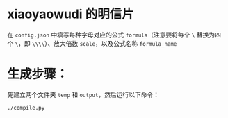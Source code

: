 # xiaoyaowudi 的明信片

在 `config.json` 中填写每种字母对应的公式 `formula`（注意要将每个 `\` 替换为四个 `\`，即 `\\\\`）、放大倍数 `scale`，以及公式名称 `formula_name`

# 生成步骤：

先建立两个文件夹 `temp` 和 `output`，然后运行以下命令：

`./compile.py`